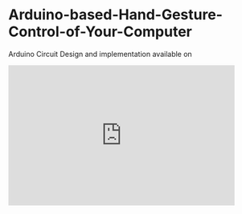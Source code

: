 # Arduino-based-Hand-Gesture-Control-of-Your-Computer

Arduino Circuit Design and implementation available on
<iframe width="450" height="280" src="https://www.tinkercad.com/embed/jkN9XT2fGc9?editbtn=1" frameborder="0" marginwidth="0" marginheight="0" scrolling="no"></iframe>
